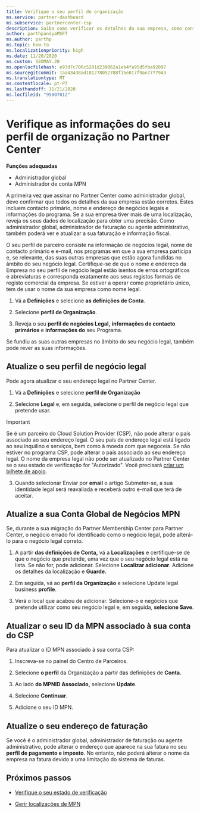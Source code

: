 ```yaml
---
title: Verifique o seu perfil de organização
ms.service: partner-dashboard
ms.subservice: partnercenter-csp
description: Saiba como verificar os detalhes da sua empresa, como contacto primário, endereço e informações do programa. Também pode atualizar os seus endereços legais e de faturação.
author: parthpandyaMSFT
ms.author: parthp
ms.topic: how-to
ms.localizationpriority: high
ms.date: 11/20/2020
ms.custom: SEOMAY.20
ms.openlocfilehash: e93d7c706c5281d239062a1eb4fa95d5fba92097
ms.sourcegitcommit: 1aa43438ad181278052788f15e017f9ae7777943
ms.translationtype: MT
ms.contentlocale: pt-PT
ms.lasthandoff: 11/21/2020
ms.locfileid: "95007012"
---
```

# <a name="verify-your-organization-profile-information-in-partner-center"></a>Verifique as informações do seu perfil de organização no Partner Center

**Funções adequadas**

- Administrador global
- Administrador de conta MPN

A primeira vez que assinar no Partner Center como administrador global, deve confirmar que todos os detalhes da sua empresa estão corretos. Estes incluem contacto primário, nome e endereço de negócios legais e informações do programa. Se a sua empresa tiver mais de uma localização, reveja os seus dados de localização para obter uma precisão. Como administrador global, administrador de faturação ou agente administrativo, também poderá ver e atualizar a sua faturação e informação fiscal.

O seu perfil de parceiro consiste na informação de negócios legal, nome de contacto primário e e-mail, nos programas em que a sua empresa participa e, se relevante, das suas outras empresas que estão agora fundidas no âmbito do seu negócio legal. Certifique-se de que o nome e endereço da Empresa no seu perfil de negócio legal estão isentos de erros ortográficos e abreviaturas e corresponda exatamente aos seus registos formais de registo comercial da empresa. Se estiver a operar como proprietário único, tem de usar o nome da sua empresa como nome legal.

1. Vá a **Definições** e selecione **as definições de Conta**.
 
1. Selecione **perfil de Organização**. 

2. Reveja o seu **perfil de negócios Legal,** **informações de contacto primários** e **informações do** seu Programa.

Se fundiu as suas outras empresas no âmbito do seu negócio legal, também pode rever as suas informações. 

## <a name="update-your-legal-business-profile"></a>Atualize o seu perfil de negócio legal

Pode agora atualizar o seu endereço legal no Partner Center.

1. Vá a **Definições** e selecione **perfil de Organização**


2. Selecione **Legal**  e, em seguida, selecione o perfil de negócio legal que pretende usar.

>[!Important]
>Se é um parceiro do Cloud Solution Provider (CSP), não pode alterar o país associado ao seu endereço legal. O seu país de endereço legal está ligado ao seu inquilino e serviços, bem como à moeda com que negoceia. Se não estiver no programa CSP, pode alterar o país associado ao seu endereço legal. O nome da empresa legal não pode ser atualizado no Partner Center se o seu estado de verificação for "Autorizado". Você precisará [criar um bilhete de apoio](https://partner.microsoft.com/dashboard/support/csp/servicerequests/create?stage=2&topicid=eb74583c-61b3-2124-bffc-00920e0ae772).

3. Quando selecionar Enviar por **email** o artigo Submeter-se, a sua identidade legal será reavaliada e receberá outro e-mail que terá de aceitar.

## <a name="update-your-mpn-global-business-account"></a>Atualize a sua Conta Global de Negócios MPN

Se, durante a sua migração do Partner Membership Center para Partner Center, o negócio errado foi identificado como o negócio legal, pode alterá-lo para o negócio legal correto.

1. A partir **das definições de Conta,** vá a **Localizações** e certifique-se de que o negócio que pretende, uma vez que o seu negócio legal está na lista. Se não for, pode adicionar. Selecione **Localizar adicionar**. Adicione os detalhes da localização e **Guarde.**

2. Em seguida, vá ao **perfil da Organização** e selecione Update legal business **profile**.

3. Verá o local que acabou de adicionar. Selecione-o e negócios que pretende utilizar como seu negócio legal e, em seguida, **selecione Save**.

## <a name="update-your-mpn-id-associated-with-your-csp-account"></a>Atualizar o seu ID da MPN associado à sua conta do CSP

Para atualizar o ID MPN associado à sua conta CSP:

1. Inscreva-se no painel do Centro de Parceiros.
 
1. Selecione **o perfil** da Organização a partir das definições de **Conta.**

1. Ao lado **do MPNID Associado,** selecione **Update**.
 
1. Selecione **Continuar**.
 
1. Adicione o seu ID MPN.


## <a name="update-your-billing-address"></a>Atualize o seu endereço de faturação

Se você é o administrador global, administrador de faturação ou agente administrativo, pode alterar o endereço que aparece na sua fatura no seu **perfil de pagamento e imposto**. No entanto, não poderá alterar o nome da empresa na fatura devido a uma limitação do sistema de faturas.

## <a name="next-steps"></a>Próximos passos


- [Verifique o seu estado de verificação](verification-responses.md)
 
- [Gerir localizações de MPN](manage-locations.md)



